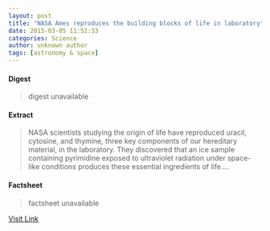 ```yaml
---
layout: post
title: "NASA Ames reproduces the building blocks of life in laboratory"
date: 2015-03-05 11:52:33
categories: Science
author: unknown author
tags: [astronomy & space]
---
```



#### Digest
>digest unavailable

#### Extract
>NASA scientists studying the origin of life have reproduced uracil, cytosine, and thymine, three key components of our hereditary material, in the laboratory. They discovered that an ice sample containing pyrimidine exposed to ultraviolet radiation under space-like conditions produces these essential ingredients of life....

#### Factsheet
>factsheet unavailable

[Visit Link](http://phys.org/news344760745.html)


